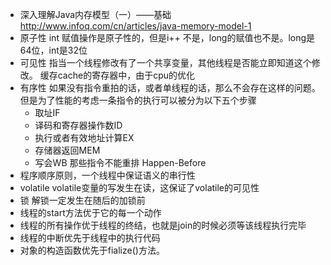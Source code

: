 
- 深入理解Java内存模型（一）——基础
  <http://www.infoq.com/cn/articles/java-memory-model-1>
- 原子性
  int 赋值操作是原子性的，但是i++ 不是，long的赋值也不是。long是64位，int是32位
- 可见性
  指当一个线程修改有了一个共享变量，其他线程是否能立即知道这个修改。
  缓存cache的寄存器中，由于cpu的优化
- 有序性
  如果没有指令重拍的话，或者单线程的话，那么不会存在这样的问题。
  但是为了性能的考虑一条指令的执行可以被分为以下五个步骤
  - 取址IF
  - 译码和寄存器操作数ID
  - 执行或者有效地址计算EX
  - 存储器返回MEM
  - 写会WB
 那些指令不能重排 Happen-Before
 - 程序顺序原则，一个线程中保证语义的串行性
 - volatile volatile变量的写发生在读，这保证了volatile的可见性
 - 锁 解锁一定发生在随后的加锁前
 - 线程的start方法优于它的每一个动作
 - 线程的所有操作优于线程的终结，也就是join的时候必须等该线程执行完毕
 - 线程的中断优先于线程中的执行代码
 - 对象的构造函数优先于fialize()方法。
